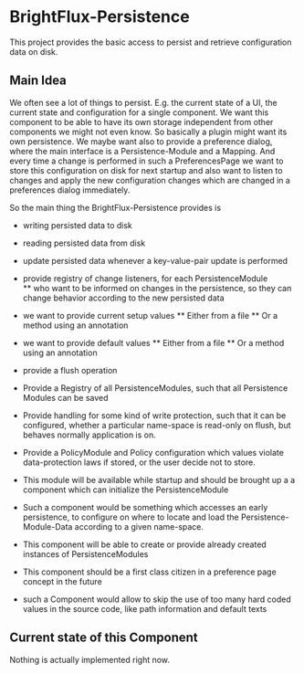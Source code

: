# BrightFlux-Persistence

This project provides the basic access to persist and retrieve configuration data on disk.

## Main Idea

We often see a lot of things to persist. E.g. the current state of a UI, the current state and configuration for
a single component. We want this component to be able to have its own storage independent from other components
we might not even know. So basically a plugin might want its own persistence. We maybe want also to provide a
preference dialog, where the main interface is a Persistence-Module and a Mapping. And every time a change is 
performed in such a PreferencesPage we want to store this configuration on disk for next startup and also want
to listen to changes and apply the new configuration changes which are changed in a preferences dialog immediately.

So the main thing the BrightFlux-Persistence provides is
* writing persisted data to disk
* reading persisted data from disk
* update persisted data whenever a key-value-pair update is performed
* provide registry of change listeners, for each PersistenceModule  
** who want to be informed on changes in the persistence, so they can change behavior according to the new persisted data
* we want to provide current setup values
** Either from a file
** Or a method using an annotation
* we want to provide default values
** Either from a file
** Or a method using an annotation
* provide a flush operation

* Provide a Registry of all PersistenceModules, such that all Persistence Modules can be saved
* Provide handling for some kind of write protection, such that it can be configured, whether a particular name-space is read-only on flush, but behaves normally application is on.
* Provide a PolicyModule and Policy configuration which values violate data-protection laws if stored, or the user decide not to store.

* This module will be available while startup and should be brought up a a component which can initialize the PersistenceModule
* Such a component would be something which accesses an early persistence, to configure on where to locate and load the Persistence-Module-Data according to a given name-space.
* This component will be able to create or provide already created instances of PersistenceModules

* This component should be a first class citizen in a preference page concept in the future

* such a Component would allow to skip the use of too many hard coded values in the source code, like path information and default texts 

## Current state of this Component

Nothing is actually implemented right now. 

##